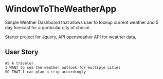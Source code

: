 # WindowToTheWeatherApp
Simple Weather Dashboard that allows user to lookup current weather and 5 day forecast for a particular city of choice.  

Starter project for Jquery,  API openweather API for weather data,


## User Story

```text
AS A traveler
I WANT to see the weather outlook for multiple cities
SO THAT I can plan a trip accordingly
```

